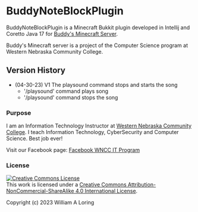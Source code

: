 # BuddyNoteBlockPlugin

BuddyNoteBlockPlugin is a Minecraft Bukkit plugin developed in Intellij and Coretto Java 17 for [Buddy's Minecraft Server](https://lab.wncc.net).

Buddy's Minecraft server is a project of the Computer Science program at Western Nebraska Community College.

## Version History
- (04-30-23) V1 The playsound command stops and starts the song 
  - '/playsound' command plays song
  - '/playsound' command stops the song


### Purpose
I am an Information Technology Instructor at [Western Nebraska Community College](https://www.wncc.edu). I teach Information Technology, CyberSecurity and Computer Science. Best job ever!

Visit our Facebook page: [Facebook WNCC IT Program](https://www.facebook.com/wnccitprogram/)

### License
<a rel="license" href="http://creativecommons.org/licenses/by-nc-sa/4.0/"><img alt="Creative Commons License" style="border-width:0" src="https://i.creativecommons.org/l/by-nc-sa/4.0/88x31.png" /></a><br />This work is licensed under a <a rel="license" href="http://creativecommons.org/licenses/by-nc-sa/4.0/">Creative Commons Attribution-NonCommercial-ShareAlike 4.0 International License</a>.

Copyright (c) 2023 William A Loring